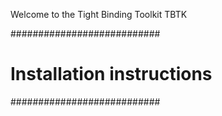 Welcome to the Tight Binding Toolkit TBTK

###########################
# Installation instructions
###########################
